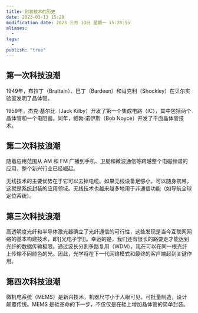 ```yaml
---
title: 封装技术的历史
date: 2023-03-13 15:28
modification date: 2023 三月 13日 星期一 15:28:55
aliases:
  - 
tags:
  - 
publish: "true"
---
```


## 第一次科技浪潮

1949年，布拉丁（Brattain）、巴丁（Bardeen）和肖克利（Shockley）在贝尔实验室发明了晶体管。

1959年，杰克·基尔比（Jack Kilby）开发了第一个集成电路（IC），其中包括两个晶体管和一个电阻器。同年，鲍勃·诺伊斯（Bob Noyce）开发了平面晶体管技术。

## 第二次科技浪潮

随着应用范围从 AM 和 FM 广播到手机、卫星和微波通信等跨越整个电磁频谱的应用，整个新兴行业已经崛起。

无线技术的主要优势在于它可以去掉电缆。如果无线设备足够小，可以随身携带，这就是系统封装的应用领域。无线技术也越来越多地用于非通信功能（如导航全球定位系统）。

## 第三次科技浪潮

高透明度光纤和半导体激光器确立了光纤通信的可行性，这些发现是当今互联网网络的基本构建技术，即[[光电子学]]。幸运的是，我们还有很长的路要走才能达到光纤的数据传输极限。通过波长分割多路复用（WDM），现在可以在同一根光纤上传输不同颜色的光。因此，光学将在下一代网络模式和最终的客户端起到关键作用。

## 第四次科技浪潮

微机电系统（MEMS）是新兴技术，机器尺寸小于人眼可见，可批量制造，设计颠覆传统。MEMS 是硅革命的下一步，不仅仅是在硅上增加晶体管的简单封装。

